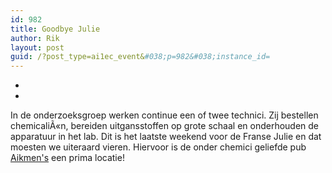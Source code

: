 ```yaml
---
id: 982
title: Goodbye Julie
author: Rik
layout: post
guid: /?post_type=ai1ec_event&#038;p=982&#038;instance_id=
---
```

-
-
In de onderzoeksgroep werken continue een of twee technici. Zij bestellen chemicaliÃ«n, bereiden uitgansstoffen op grote schaal en onderhouden de apparatuur in het lab. Dit is het laatste weekend voor de Franse Julie en dat moesten we uiteraard vieren. Hiervoor is de onder chemici geliefde pub [Aikmen's][1] een prima locatie!

 [1]: http://www.cellarbar.co.uk/